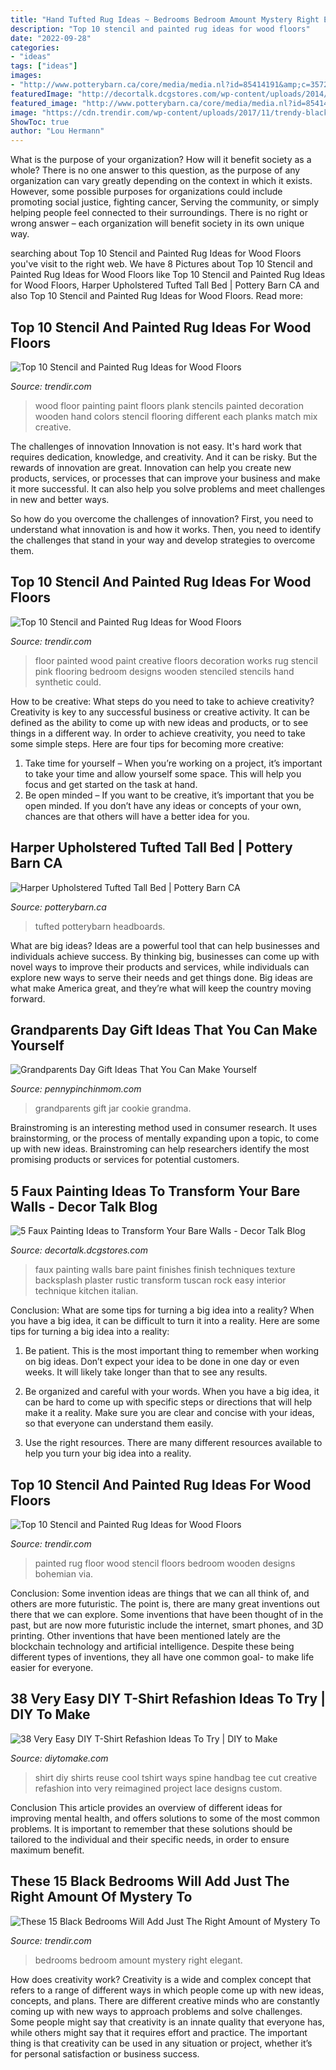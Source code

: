 ```yaml
---
title: "Hand Tufted Rug Ideas ~ Bedrooms Bedroom Amount Mystery Right Elegant"
description: "Top 10 stencil and painted rug ideas for wood floors"
date: "2022-09-28"
categories:
- "ideas"
tags: ["ideas"]
images:
- "http://www.potterybarn.ca/core/media/media.nl?id=85414191&amp;c=3572911&amp;h=d819c2afb0b043b2fe0c&amp;resizeid=25&amp;resizeh=1200&amp;resizew=1200"
featuredImage: "http://decortalk.dcgstores.com/wp-content/uploads/2014/05/wall-faux-finishing.jpg"
featured_image: "http://www.potterybarn.ca/core/media/media.nl?id=85414191&amp;c=3572911&amp;h=d819c2afb0b043b2fe0c&amp;resizeid=25&amp;resizeh=1200&amp;resizew=1200"
image: "https://cdn.trendir.com/wp-content/uploads/2017/11/trendy-black-bedroom.jpg"
ShowToc: true
author: "Lou Hermann"
---
```



What is the purpose of your organization? How will it benefit society as a whole?
There is no one answer to this question, as the purpose of any organization can vary greatly depending on the context in which it exists. However, some possible purposes for organizations could include promoting social justice, fighting cancer, Serving the community, or simply helping people feel connected to their surroundings. There is no right or wrong answer – each organization will benefit society in its own unique way.

	

		
searching about Top 10 Stencil and Painted Rug Ideas for Wood Floors you've visit to the right web. We have 8 Pictures about Top 10 Stencil and Painted Rug Ideas for Wood Floors like Top 10 Stencil and Painted Rug Ideas for Wood Floors, Harper Upholstered Tufted Tall Bed | Pottery Barn CA and also Top 10 Stencil and Painted Rug Ideas for Wood Floors. Read more:
		
    
## Top 10 Stencil And Painted Rug Ideas For Wood Floors

<img loading=lazy src="http://cdn.trendir.com/wp-content/uploads/old/trends/assets_c/2015/08/wood-plank-floor-painting-each-plank-in-differnt-color-thumb-630xauto-55649.jpg" onerror="this.onerror=null;this.src='https://tse1.mm.bing.net/th?id=OIP.XIl2AoMcNVFPFensaPr9MAHaEJ&amp;pid=15.1';" alt="Top 10 Stencil and Painted Rug Ideas for Wood Floors">

_Source: trendir.com_

>wood floor painting paint floors plank stencils painted decoration wooden hand colors stencil flooring different each planks match mix creative. 

	

The challenges of innovation
Innovation is not easy. It's hard work that requires dedication, knowledge, and creativity. And it can be risky. But the rewards of innovation are great.
Innovation can help you create new products, services, or processes that can improve your business and make it more successful. It can also help you solve problems and meet challenges in new and better ways.

So how do you overcome the challenges of innovation? First, you need to understand what innovation is and how it works. Then, you need to identify the challenges that stand in your way and develop strategies to overcome them.

    
## Top 10 Stencil And Painted Rug Ideas For Wood Floors

<img loading=lazy src="http://www.trendir.com/trends/2015/08/05/girl-room-painted-pink-floor.jpg" onerror="this.onerror=null;this.src='https://tse3.mm.bing.net/th?id=OIP.bHW5gfuU-e8siFY5iWclGgHaJ3&amp;pid=15.1';" alt="Top 10 Stencil and Painted Rug Ideas for Wood Floors">

_Source: trendir.com_

>floor painted wood paint creative floors decoration works rug stencil pink flooring bedroom designs wooden stenciled stencils hand synthetic could. 

	

How to be creative: What steps do you need to take to achieve creativity?
Creativity is key to any successful business or creative activity. It can be defined as the ability to come up with new ideas and products, or to see things in a different way. In order to achieve creativity, you need to take some simple steps. Here are four tips for becoming more creative: 
1) Take time for yourself – When you’re working on a project, it’s important to take your time and allow yourself some space. This will help you focus and get started on the task at hand. 
2) Be open minded – If you want to be creative, it’s important that you be open minded. If you don’t have any ideas or concepts of your own, chances are that others will have a better idea for you.

    
## Harper Upholstered Tufted Tall Bed | Pottery Barn CA

<img loading=lazy src="http://www.potterybarn.ca/core/media/media.nl?id=85414191&amp;c=3572911&amp;h=d819c2afb0b043b2fe0c&amp;resizeid=25&amp;resizeh=1200&amp;resizew=1200" onerror="this.onerror=null;this.src='https://tse1.mm.bing.net/th?id=OIP.Ar8liRxNdAOzKq4wH7VZqAHaGq&amp;pid=15.1';" alt="Harper Upholstered Tufted Tall Bed | Pottery Barn CA">

_Source: potterybarn.ca_

>tufted potterybarn headboards. 

	

What are big ideas?
Ideas are a powerful tool that can help businesses and individuals achieve success. By thinking big, businesses can come up with novel ways to improve their products and services, while individuals can explore new ways to serve their needs and get things done. Big ideas are what make America great, and they’re what will keep the country moving forward.

    
## Grandparents Day Gift Ideas That You Can Make Yourself

<img loading=lazy src="http://www.pennypinchinmom.com/wp-content/uploads/2012/08/gramma-cookie-jar.jpg" onerror="this.onerror=null;this.src='https://tse1.mm.bing.net/th?id=OIP.OJv2_4ThBBA2MUlUmtznmQHaKn&amp;pid=15.1';" alt="Grandparents Day Gift Ideas That You Can Make Yourself">

_Source: pennypinchinmom.com_

>grandparents gift jar cookie grandma. 

	

Brainstroming is an interesting method used in consumer research. It uses brainstorming, or the process of mentally expanding upon a topic, to come up with new ideas. Brainstroming can help researchers identify the most promising products or services for potential customers.

    
## 5 Faux Painting Ideas To Transform Your Bare Walls - Decor Talk Blog

<img loading=lazy src="http://decortalk.dcgstores.com/wp-content/uploads/2014/05/wall-faux-finishing.jpg" onerror="this.onerror=null;this.src='https://tse2.mm.bing.net/th?id=OIP.20U67XzoXk_S0sKDKXK3nQHaFj&amp;pid=15.1';" alt="5 Faux Painting Ideas to Transform Your Bare Walls - Decor Talk Blog">

_Source: decortalk.dcgstores.com_

>faux painting walls bare paint finishes finish techniques texture backsplash plaster rustic transform tuscan rock easy interior technique kitchen italian. 

	

Conclusion: What are some tips for turning a big idea into a reality?
When you have a big idea, it can be difficult to turn it into a reality. Here are some tips for turning a big idea into a reality:
1. Be patient. This is the most important thing to remember when working on big ideas. Don’t expect your idea to be done in one day or even weeks. It will likely take longer than that to see any results.

2. Be organized and careful with your words. When you have a big idea, it can be hard to come up with specific steps or directions that will help make it a reality. Make sure you are clear and concise with your ideas, so that everyone can understand them easily.

3. Use the right resources. There are many different resources available to help you turn your big idea into a reality.

    
## Top 10 Stencil And Painted Rug Ideas For Wood Floors

<img loading=lazy src="https://cdn.trendir.com/wp-content/uploads/old/trends/assets_c/2015/08/small-color-rug-painted-on-wide-plank-floor-thumb-autox840-55615.jpg" onerror="this.onerror=null;this.src='https://tse2.mm.bing.net/th?id=OIP.-3QcCGPABHJywju_xO1uUgHaJ5&amp;pid=15.1';" alt="Top 10 Stencil and Painted Rug Ideas for Wood Floors">

_Source: trendir.com_

>painted rug floor wood stencil floors bedroom wooden designs bohemian via. 

	

Conclusion: Some invention ideas are things that we can all think of, and others are more futuristic. The point is, there are many great inventions out there that we can explore.
Some inventions that have been thought of in the past, but are now more futuristic include the internet, smart phones, and 3D printing. Other inventions that have been mentioned lately are the blockchain technology and artificial intelligence. Despite these being different types of inventions, they all have one common goal- to make life easier for everyone.

    
## 38 Very Easy DIY T-Shirt Refashion Ideas To Try | DIY To Make

<img loading=lazy src="http://www.diytomake.com/wp-content/uploads/2017/02/DIY-T-shirts-Fashion.jpg" onerror="this.onerror=null;this.src='https://tse4.mm.bing.net/th?id=OIP.t64_FoBuKHSWocR4mI-q4AHaLL&amp;pid=15.1';" alt="38 Very Easy DIY T-Shirt Refashion Ideas To Try | DIY to Make">

_Source: diytomake.com_

>shirt diy shirts reuse cool tshirt ways spine handbag tee cut creative refashion into very reimagined project lace designs custom. 

	

Conclusion
This article provides an overview of different ideas for improving mental health, and offers solutions to some of the most common problems. It is important to remember that these solutions should be tailored to the individual and their specific needs, in order to ensure maximum benefit.

    
## These 15 Black Bedrooms Will Add Just The Right Amount Of Mystery To

<img loading=lazy src="https://cdn.trendir.com/wp-content/uploads/2017/11/trendy-black-bedroom.jpg" onerror="this.onerror=null;this.src='https://tse2.mm.bing.net/th?id=OIP.jaxzhvxhq2ac83oyuCsZcgHaJ3&amp;pid=15.1';" alt="These 15 Black Bedrooms Will Add Just The Right Amount of Mystery To">

_Source: trendir.com_

>bedrooms bedroom amount mystery right elegant. 

	

How does creativity work?
Creativity is a wide and complex concept that refers to a range of different ways in which people come up with new ideas, concepts, and plans. There are different creative minds who are constantly coming up with new ways to approach problems and solve challenges. Some people might say that creativity is an innate quality that everyone has, while others might say that it requires effort and practice. The important thing is that creativity can be used in any situation or project, whether it’s for personal satisfaction or business success.

